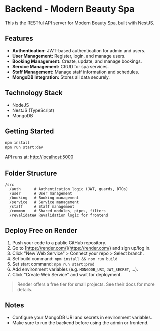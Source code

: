 # Backend - Modern Beauty Spa

This is the RESTful API server for Modern Beauty Spa, built with NestJS.

## Features

- **Authentication:** JWT-based authentication for admin and users.
- **User Management:** Register, login, and manage users.
- **Booking Management:** Create, update, and manage bookings.
- **Service Management:** CRUD for spa services.
- **Staff Management:** Manage staff information and schedules.
- **MongoDB Integration:** Stores all data securely.

## Technology Stack

- NodeJS
- NestJS (TypeScript)
- MongoDB

## Getting Started

```bash
npm install
npm run start:dev
```

API runs at: [http://localhost:5000](http://localhost:5000)

## Folder Structure

```
/src
  /auth      # Authentication logic (JWT, guards, DTOs)
  /user      # User management
  /booking   # Booking management
  /service   # Service management
  /staff     # Staff management
  /common    # Shared modules, pipes, filters
  /revalidate# Revalidation logic for frontend
```

## Deploy Free on Render

1. Push your code to a public GitHub repository.
2. Go to [https://render.com/](https://render.com/) and sign up/log in.
3. Click "New Web Service" > Connect your repo > Select branch.
4. Set build command: `npm install && npm run build`
5. Set start command: `npm run start:prod`
6. Add environment variables (e.g. `MONGODB_URI`, `JWT_SECRET`, ...).
7. Click "Create Web Service" and wait for deployment.

> Render offers a free tier for small projects. See their docs for more details.

## Notes

- Configure your MongoDB URI and secrets in environment variables.
- Make sure to run the backend before using the admin or frontend.
